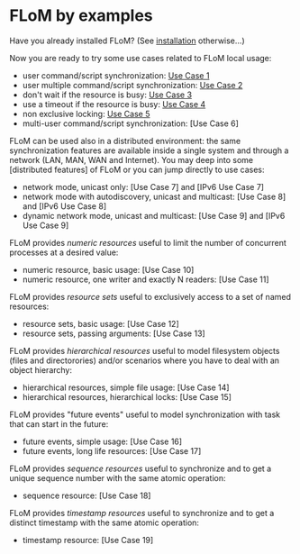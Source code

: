 FLoM by examples
===

Have you already installed FLoM? (See [installation](../Installation.md) otherwise...)

Now you are ready to try some use cases related to FLoM local usage:

* user command/script synchronization: [Use Case 1](Use_Case_1.md)
* user multiple command/script synchronization: [Use Case 2](Use_Case_2.md)
* don't wait if the resource is busy: [Use Case 3](Use_Case_3.md)
* use a timeout if the resource is busy: [Use Case 4](Use_Case_4.md)
* non exclusive locking: [Use Case 5](Use_Case_5.md)
* multi-user command/script synchronization: [Use Case 6]

FLoM can be used also in a distributed environment: the same synchronization features are available inside a single system and through a network (LAN, MAN, WAN and Internet).
You may deep into some [distributed features] of FLoM or you can jump directly to use cases:

* network mode, unicast only: [Use Case 7] and [IPv6 Use Case 7]
* network mode with autodiscovery, unicast and multicast: [Use Case 8] and [IPv6 Use Case 8]
* dynamic network mode, unicast and multicast: [Use Case 9] and [IPv6 Use Case 9]

FLoM provides *numeric resources* useful to limit the number of concurrent processes at a desired value:

* numeric resource, basic usage: [Use Case 10]
* numeric resource, one writer and exactly N readers: [Use Case 11]

FLoM provides *resource sets* useful to exclusively access to a set of named resources:

* resource sets, basic usage: [Use Case 12]
* resource sets, passing arguments: [Use Case 13]

FLoM provides *hierarchical resources* useful to model filesystem objects (files and directorories) and/or scenarios where you have to deal with an object hierarchy:

* hierarchical resources, simple file usage: [Use Case 14]
* hierarchical resources, hierarchical locks: [Use Case 15]

FLoM provides "future events" useful to model synchronization with task that can start in the future:

* future events, simple usage: [Use Case 16]
* future events, long life resources: [Use Case 17]

FLoM provides *sequence resources* useful to synchronize and to get a unique sequence number with the same atomic operation:

* sequence resource: [Use Case 18]

FLoM provides *timestamp resources* useful to synchronize and to get a distinct timestamp with the same atomic operation:

* timestamp resource: [Use Case 19]

